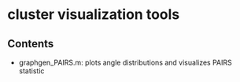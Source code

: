 # cluster visualization tools

 
 ## Contents 

+ graphgen_PAIRS.m: plots angle distributions and visualizes PAIRS statistic
